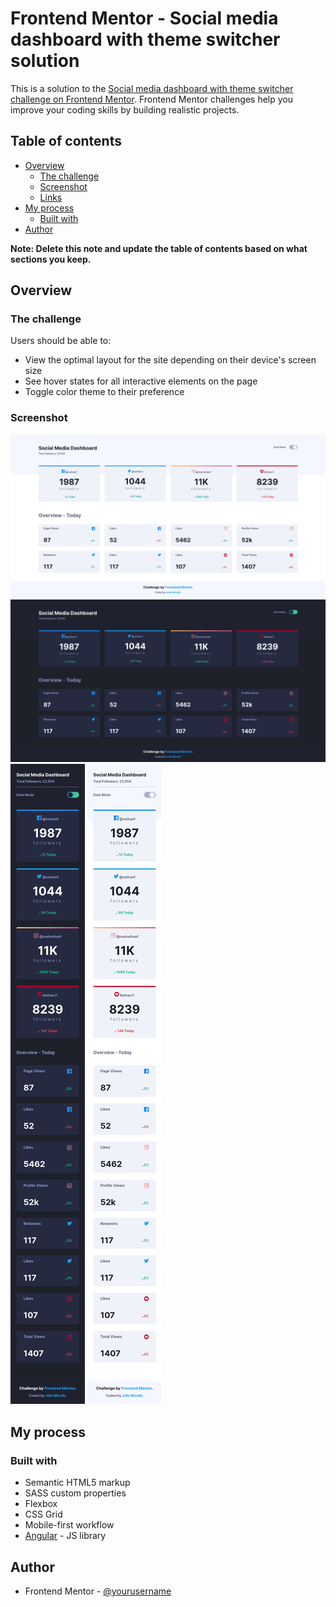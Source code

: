 # Frontend Mentor - Social media dashboard with theme switcher solution

This is a solution to the [Social media dashboard with theme switcher challenge on Frontend Mentor](https://www.frontendmentor.io/challenges/social-media-dashboard-with-theme-switcher-6oY8ozp_H). Frontend Mentor challenges help you improve your coding skills by building realistic projects. 

## Table of contents

- [Overview](#overview)
  - [The challenge](#the-challenge)
  - [Screenshot](#screenshot)
  - [Links](#links)
- [My process](#my-process)
  - [Built with](#built-with)
- [Author](#author)

**Note: Delete this note and update the table of contents based on what sections you keep.**

## Overview

### The challenge

Users should be able to:

- View the optimal layout for the site depending on their device's screen size
- See hover states for all interactive elements on the page
- Toggle color theme to their preference

### Screenshot
![](./images//desktop-ligth.png)
![](./images//desktop-dark.png)
![](./images//mobile-dark.png)
![](./images//mobile-ligth.png)

## My process

### Built with

- Semantic HTML5 markup
- SASS custom properties
- Flexbox
- CSS Grid
- Mobile-first workflow
- [Angular](https://angular.io/) - JS library

## Author

- Frontend Mentor - [@yourusername](https://www.frontendmentor.io/profile/marana12)


